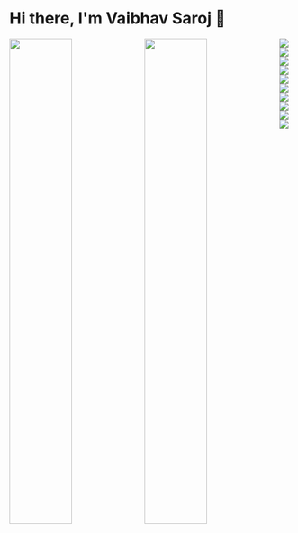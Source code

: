 # Hi there, I'm Vaibhav Saroj 👋

<img align="left" width="47%" src='https://github-readme-stats.vercel.app/api?username=vaibhav1281&show_icons=true&theme=radical'/>

<img align="left" width="47%" src='https://github-readme-stats.vercel.app/api/top-langs/?username=vaibhav1281&layout=compact'/>

<img align="left" src='https://img.shields.io/badge/c-%2300599C.svg?style=for-the-badge&logo=c&logoColor=white'/>
<img align="left" src='https://img.shields.io/badge/c++-%2300599C.svg?style=for-the-badge&logo=c%2B%2B&logoColor=white'/>
<img align="left" src='https://img.shields.io/badge/css3-%231572B6.svg?style=for-the-badge&logo=css3&logoColor=white'/>
<img align="left" src='https://img.shields.io/badge/tailwindcss-%2338B2AC.svg?style=for-the-badge&logo=tailwind-css&logoColor=white'/>
<img align="left" src='https://img.shields.io/badge/html5-%23E34F26.svg?style=for-the-badge&logo=html5&logoColor=white'/>
<img align="left" src='https://img.shields.io/badge/javascript-%23323330.svg?style=for-the-badge&logo=javascript&logoColor=%23F7DF1E'/>
<img src='https://img.shields.io/badge/react-%2320232a.svg?style=for-the-badge&logo=react&logoColor=%2361DAFB' />
<img align="left" src='https://img.shields.io/badge/node.js-6DA55F?style=for-the-badge&logo=node.js&logoColor=white'/>
<img align="left" src='https://img.shields.io/badge/express.js-%23404d59.svg?style=for-the-badge&logo=express&logoColor=%2361DAFB'/>
<img src='https://img.shields.io/badge/MongoDB-%234ea94b.svg?style=for-the-badge&logo=mongodb&logoColor=white'/>



 
